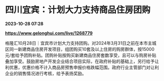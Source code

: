 # 四川宜宾：计划大力支持商品住房团购

**2023-10-28 07:28**

**https://www.gelonghui.com/live/1268779**

格隆汇10月28日｜宜宾市计划大力支持团购。对2024年3月31日之前在本市主城区同一新建商品住房开发项目，组团购买10套及以上住房的购房群体，按15000元/套给予团购补贴。团购补贴按购买新建商品住房套数享受，且可以与购房补贴叠加享受。鼓励房地产开发企业结合项目实际，在政府补贴的基础上，另行给予让利优惠，优惠价格不计入商品房预售申报价格跌幅范围。政府行业主管部门对让利企业的销售情况进行考核，给予表扬奖励。